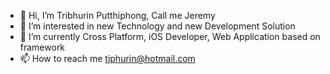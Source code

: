 - 👋 Hi, I’m Tribhurin Putthiphong, Call me Jeremy
- 👀 I’m interested in new Technology and new Development Solution
- 🌱 I’m currently Cross Platform, iOS Developer, Web Application based on framework
- 📫 How to reach me tiphurin@hotmail.com


